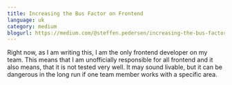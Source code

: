 ```yaml
---
title: Increasing the Bus Factor on Frontend
language: uk
category: medium
blogurl: https://medium.com/@steffen.pedersen/increasing-the-bus-factor-on-frontend-146410283288
---
```

Right now, as I am writing this, I am the only frontend developer on my team. This means that I am unofficially responsible for all frontend and it also means, that it is not tested very well. It may sound livable, but it can be dangerous in the long run if one team member works with a specific area.
